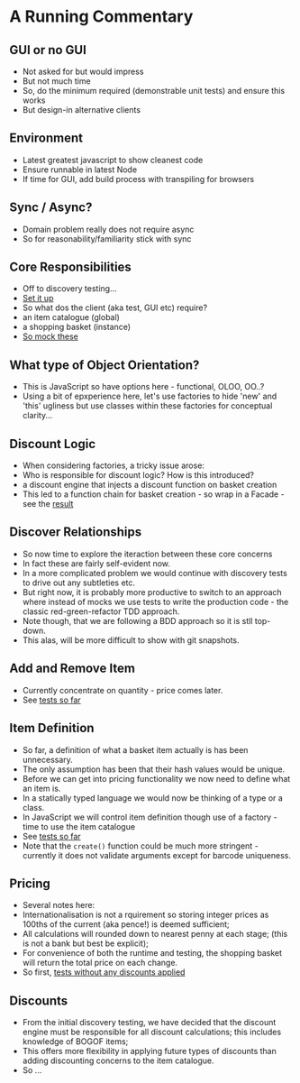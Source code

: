 # A Running Commentary

## GUI or no GUI
* Not asked for but would impress
* But not much time
* So, do the minimum required (demonstrable unit tests) and ensure this works
* But design-in alternative clients

## Environment
* Latest greatest javascript to show cleanest code
* Ensure runnable in latest Node
* If time for GUI, add build process with transpiling for browsers

## Sync / Async?
* Domain problem really does not require async
* So for reasonability/familiarity stick with sync

## Core Responsibilities
* Off to discovery testing...
* [Set it up](https://github.com/numical/shoppingbasket/tree/start-of-discovery-testing)
* So what dos the client (aka test, GUI etc) require?
 * an item catalogue (global)
 * a shopping basket (instance)
* [So mock
these](https://github.com/numical/shoppingbasket/tree/discovery-testing-01-core-responsibilities)

## What type of Object Orientation?
* This is JavaScript so have options here - functional, OLOO, OO..?
* Using a bit of epxperience here, let's use factories to hide 'new' and 'this' ugliness but use
classes within these factories for conceptual clarity...

## Discount Logic
* When considering factories, a tricky issue arose:
* Who is responsible for discount logic?  How is this introduced?
 * a discount engine that injects a discount function on basket creation
* This led to a function chain for basket creation - so wrap in a Facade - see the
[result](https://github.com/numical/shoppingbasket/tree/discovery-testing-02-basket-creation-facade)

## Discover Relationships
* So now time to explore the iteraction between these core concerns
* In fact these are fairly self-evident now.
* In a more complicated problem we would continue with discovery tests to drive out any subtleties
etc.
* But right now, it is probably more productive to switch to an approach where instead of mocks we
use tests to write the production code - the classic red-green-refactor TDD approach.
* Note though, that we are following a BDD approach so it is stll top-down.
* This alas, will be more difficult to show with git snapshots.

## Add and Remove Item
* Currently concentrate on quantity - price comes later.
* See [tests so
far](https://github.com/numical/shoppingbasket/tree/acceptance-testing-02-add-remove-items)

## Item Definition
* So far, a definition of what a basket item actually is has been unnecessary.
* The only assumption has been that their hash values would be unique.
* Before we can get into pricing functionality we now need to define what an item is.
* In a statically typed language we would now be thinking of a type or a class.
* In JavaScript we will control item definition though use of a factory - time to use the item
catalogue
* See [tests so
far](https://github.com/numical/shoppingbasket/tree/acceptance-testing-03-item-catalogue-tests)
* Note that the `create()` function could be much more stringent - currently it does not validate
arguments except for barcode uniqueness.

## Pricing
* Several notes here:
 * Internationalisation is not a rquirement so storing integer prices as 100ths of the current (aka
     pence!) is deemed sufficient;
 * All calculations will rounded down to nearest penny at each stage; (this is not a bank but best be
     explicit);
 * For convenience of both the runtime and testing, the shopping basket will return the total price
 on each change.
* So first, [tests without any discounts
applied](https://github.com/numical/shoppingbasket/tree/acceptance-testing-04-basic-price-calculation)

## Discounts
* From the initial discovery testing, we have decided that the discount engine must be responsible
for all discount calculations; this includes knowledge of BOGOF items;
* This offers more flexibility in applying future types of discounts than adding discounting concerns to the item catalogue.
* So ...



